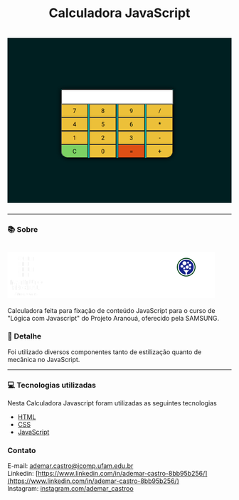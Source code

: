 <h1 align="center">Calculadora JavaScript</h1>
<h1 align="center"><img src="img/calc.png"></h1>

<hr>

### 📚 Sobre
<br>
<img src="img/ifam-samsung-faepi-aranoua.png">
<br><br>
Calculadora feita para fixação de conteúdo JavaScript para o curso de "Lógica com Javascript" do Projeto Aranouá, oferecido pela SAMSUNG.

### 🎨 Detalhe

Foi utilizado diversos componentes tanto de estilização quanto de mecânica no JavaScript.

<hr>

### 💻 Tecnologias utilizadas

Nesta Calculadora Javascript foram utilizadas as seguintes tecnologias

- [HTML](https://www.w3schools.com/html/)
- [CSS](https://www.w3schools.com/css/)
- [JavaScript](https://www.w3schools.com/js/)

### Contato

E-mail: [ademar.castro@icomp.ufam.edu.br](mailto:ademar.castro@icomp.ufam.edu.br) <br>
Linkedin: [https://www.linkedin.com/in/ademar-castro-8bb95b256/](https://www.linkedin.com/in/ademar-castro-8bb95b256/) <br>
Instagram: [instagram.com/ademar_castroo](instagram.com/ademar_castroo)